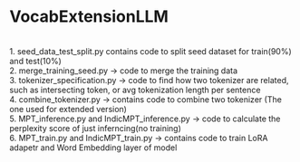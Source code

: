 # VocabExtensionLLM
<br>
1. seed_data_test_split.py contains code to split seed dataset for train(90%) and test(10%)
<br>
2. merge_training_seed.py -> code to merge the training data
<br>
3. tokenizer_specification.py -> code to find how two tokenizer are related, such as intersecting token, or avg tokenization length per sentence
<br>
4. combine_tokenizer.py -> contains code to combine two tokenizer (The one used for extended version)
<br>
5. MPT_inference.py and IndicMPT_inference.py -> code to calculate the perplexity score of just inferncing(no training)
<br>
6. MPT_train.py and IndicMPT_train.py -> contains code to train LoRA adapetr and Word Embedding layer of model
<br>
